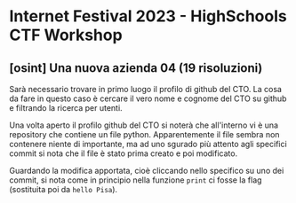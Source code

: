 # Internet Festival 2023 - HighSchools CTF Workshop

## [osint] Una nuova azienda 04 (19 risoluzioni)

Sarà necessario trovare in primo luogo il profilo di github del CTO. La cosa da fare in questo caso è cercare il vero nome e cognome del CTO su github e filtrando la ricerca per utenti.

Una volta aperto il profilo github del CTO si noterà che all'interno vi è una repository che contiene un file python. Apparentemente il file sembra non contenere niente di importante, ma ad uno sgurado più attento agli specifici commit si nota che il file è stato prima creato e poi modificato.

Guardando la modifica apportata, cioè cliccando nello specifico su uno dei commit, si nota come in principio nella funzione `print` ci fosse la flag (sostituita poi da `hello Pisa`).
